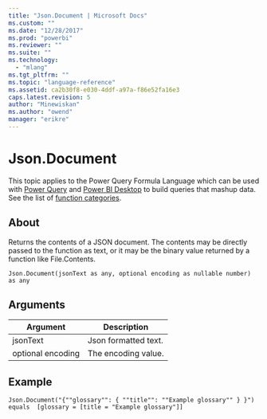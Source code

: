 ```yaml
---
title: "Json.Document | Microsoft Docs"
ms.custom: ""
ms.date: "12/28/2017"
ms.prod: "powerbi"
ms.reviewer: ""
ms.suite: ""
ms.technology: 
  - "mlang"
ms.tgt_pltfrm: ""
ms.topic: "language-reference"
ms.assetid: ca2b30f8-e030-4ddf-a97a-f86e52fa16e3
caps.latest.revision: 5
author: "Minewiskan"
ms.author: "owend"
manager: "erikre"
---
```

# Json.Document
This topic applies to the Power Query Formula Language which can be used with [Power Query](https://support.office.com/article/Introduction-to-Microsoft-Power-Query-for-Excel-6E92E2F4-2079-4E1F-BAD5-89F6269CD605) and [Power BI Desktop](http://go.microsoft.com/fwlink/p/?LinkId=618607) to build queries that mashup data. See the list of [function categories](https://msdn.microsoft.com/en-us/library/mt211003.aspx).  
  
## About  
Returns the contents of a JSON document.  The contents may be directly passed to the function as text, or it may be the binary value returned by a function like File.Contents.  
  
```  
Json.Document(jsonText as any, optional encoding as nullable number) as any  
```  
  
## Arguments  
  
|Argument|Description|  
|------------|---------------|  
|jsonText|Json formatted text.|  
|optional encoding|The encoding value.|  
  
## Example  
  
```  
Json.Document("{""glossary"": { ""title"": ""Example glossary"" } }")    
equals  [glossary = [title = "Example glossary"]]  
```  
